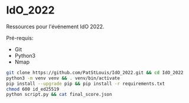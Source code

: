 # IdO_2022

Ressources pour l'événement IdO 2022.

Pré-requis:

- Git
- Python3
- Nmap

```bash
git clone https://github.com/PatStLouis/IdO_2022.git && cd IdO_2022
python3 -m venv venv && . venv/bin/activate
pip install --upgrade pip && pip install -r requirements.txt
chmod 600 id_ed25519
python script.py && cat final_score.json
```
